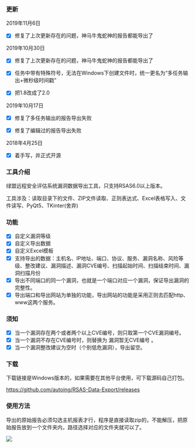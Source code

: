 ### 更新
2019年11月6日
   - [x] 修复了上次更新存在的问题，神马牛鬼蛇神的报告都能导出了

2019年10月30日

   - [x] 修复了上次更新存在的问题，神马牛鬼蛇神的报告都能导出了
   
   - [x] 任务中带有特殊符号，无法在Windows下创建文件时，统一更名为“多任务输出+微秒级时间戳”
   
   - [x] 把1.8改成了2.0

2019年10月17日

   - [x] 修复了多任务输出的报告导出失败
   
   - [x] 修复了编辑过的报告导出失败

2018年4月25日
   - [x] 着手写，并正式开源

### 工具介绍
绿盟远程安全评估系统漏洞数据导出工具，只支持RSAS6.0以上版本。

工具涉及：读取目录下的文件、ZIP文件读取、正则表达式、Excel表格写入、文件读写、PyQt5、TKinter(舍弃)

### 功能

- [x] 自定义漏洞等级
- [x] 自定义导出数据
- [x] 自定义Excel模板
- [x] 支持导出的数据：主机名、IP地址、端口、协议、服务、漏洞名称、风险等级、整改建议、漏洞描述、漏洞CVE编号、扫描起始时间、扫描结束时间、漏洞扫描月份
- [x] 导出不同端口的同一个漏洞，也就是一个端口对应一个漏洞，保证导出漏洞的完整性。
- [x] 导出端口和导出网站为单独的功能，导出网站的功能是采用正则去匹配http、www这两个服务。

### 须知
- [x] 当一个漏洞存在两个或者两个以上CVE编号，则只取第一个CVE漏洞编号。
- [x] 当一个漏洞不存在CVE编号时，则替换为 漏洞暂无CVE编号 。
- [x] 当一个漏洞整改建议为空时（个别低危漏洞），导出留空。

### 下载
下载链接是Windows版本的，如果需要在其他平台使用，可下载源码自己打包。

https://github.com/autoing/RSAS-Data-Export/releases

### 使用方法

导出的原始报告必须勾选主机报表才行，程序是直接读取zip的，不能解压，把原始报告放到一个文件夹内，路径选择对应的文件夹就可以了。

![](https://autoing.github.io/do/images/tool/rsas_1.8.gif)

